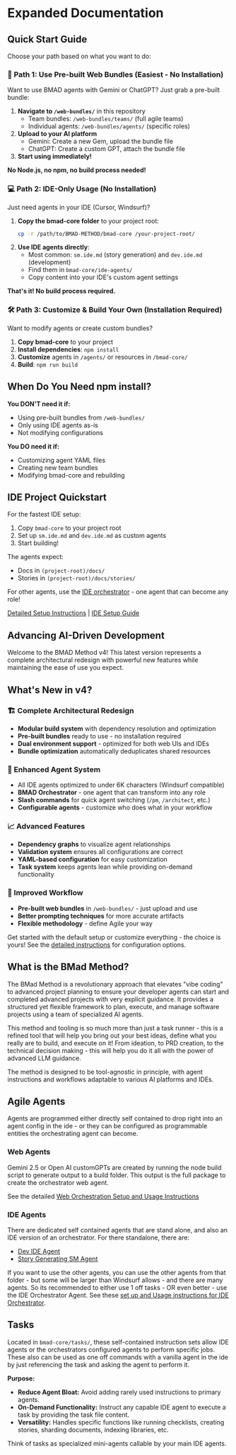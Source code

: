 # Expanded Documentation

## Quick Start Guide

Choose your path based on what you want to do:

### 🚀 Path 1: Use Pre-built Web Bundles (Easiest - No Installation)

Want to use BMAD agents with Gemini or ChatGPT? Just grab a pre-built bundle:

1. **Navigate to `/web-bundles/`** in this repository
   - Team bundles: `/web-bundles/teams/` (full agile teams)
   - Individual agents: `/web-bundles/agents/` (specific roles)
2. **Upload to your AI platform**
   - Gemini: Create a new Gem, upload the bundle file
   - ChatGPT: Create a custom GPT, attach the bundle file
3. **Start using immediately!**

**No Node.js, no npm, no build process needed!**

### 💻 Path 2: IDE-Only Usage (No Installation)

Just need agents in your IDE (Cursor, Windsurf)?

1. **Copy the bmad-core folder** to your project root:
   ```bash
   cp -r /path/to/BMAD-METHOD/bmad-core /your-project-root/
   ```
2. **Use IDE agents directly**:
   - Most common: `sm.ide.md` (story generation) and `dev.ide.md` (development)
   - Find them in `bmad-core/ide-agents/`
   - Copy content into your IDE's custom agent settings

**That's it! No build process required.**

### 🛠️ Path 3: Customize & Build Your Own (Installation Required)

Want to modify agents or create custom bundles?

1. **Copy bmad-core** to your project
2. **Install dependencies**: `npm install`
3. **Customize** agents in `/agents/` or resources in `/bmad-core/`
4. **Build**: `npm run build`

## When Do You Need npm install?

**You DON'T need it if:**
- Using pre-built bundles from `/web-bundles/`
- Only using IDE agents as-is
- Not modifying configurations

**You DO need it if:**
- Customizing agent YAML files
- Creating new team bundles
- Modifying bmad-core and rebuilding

## IDE Project Quickstart

For the fastest IDE setup:

1. Copy `bmad-core` to your project root
2. Set up `sm.ide.md` and `dev.ide.md` as custom agents
3. Start building!

The agents expect:
- Docs in `(project-root)/docs/`
- Stories in `(project-root)/docs/stories/`

For other agents, use the [IDE orchestrator](../bmad-core/utils/agent-switcher.ide.md) - one agent that can become any role!

[Detailed Setup Instructions](./instruction.md) | [IDE Setup Guide](./ide-setup.md)

## Advancing AI-Driven Development

Welcome to the BMAD Method v4! This latest version represents a complete architectural redesign with powerful new features while maintaining the ease of use you expect.

## What's New in v4?

### 🏗️ Complete Architectural Redesign
- **Modular build system** with dependency resolution and optimization
- **Pre-built bundles** ready to use - no installation required
- **Dual environment support** - optimized for both web UIs and IDEs
- **Bundle optimization** automatically deduplicates shared resources

### 🤖 Enhanced Agent System
- All IDE agents optimized to under 6K characters (Windsurf compatible)
- **BMAD Orchestrator** - one agent that can transform into any role
- **Slash commands** for quick agent switching (`/pm`, `/architect`, etc.)
- **Configurable agents** - customize who does what in your workflow

### 📈 Advanced Features
- **Dependency graphs** to visualize agent relationships
- **Validation system** ensures all configurations are correct
- **YAML-based configuration** for easy customization
- **Task system** keeps agents lean while providing on-demand functionality

### 🚀 Improved Workflow
- **Pre-built web bundles** in `/web-bundles/` - just upload and use
- **Better prompting techniques** for more accurate artifacts
- **Flexible methodology** - define Agile your way

Get started with the default setup or customize everything - the choice is yours! See the [detailed instructions](./instruction.md) for configuration options.

## What is the BMad Method?

The BMad Method is a revolutionary approach that elevates "vibe coding" to advanced project planning to ensure your developer agents can start and completed advanced projects with very explicit guidance. It provides a structured yet flexible framework to plan, execute, and manage software projects using a team of specialized AI agents.

This method and tooling is so much more than just a task runner - this is a refined tool that will help you bring out your best ideas, define what you really are to build, and execute on it! From ideation, to PRD creation, to the technical decision making - this will help you do it all with the power of advanced LLM guidance.

The method is designed to be tool-agnostic in principle, with agent instructions and workflows adaptable to various AI platforms and IDEs.

## Agile Agents

Agents are programmed either directly self contained to drop right into an agent config in the ide - or they can be configured as programmable entities the orchestrating agent can become.

### Web Agents

Gemini 2.5 or Open AI customGPTs are created by running the node build script to generate output to a build folder. This output is the full package to create the orchestrator web agent.

See the detailed [Web Orchestration Setup and Usage Instructions](./instruction.md#setting-up-web-agent-orchestrator)

### IDE Agents

There are dedicated self contained agents that are stand alone, and also an IDE version of an orchestrator. For there standalone, there are:

- [Dev IDE Agent](../bmad-core/personas/dev.ide.md)
- [Story Generating SM Agent](../bmad-core/personas/sm.ide.md)

If you want to use the other agents, you can use the other agents from that folder - but some will be larger than Windsurf allows - and there are many agents. So its recommended to either use 1 off tasks - OR even better - use the IDE Orchestrator Agent. See these [set up and Usage instructions for IDE Orchestrator](./instruction.md#ide-agent-setup-and-usage).

## Tasks

Located in `bmad-core/tasks/`, these self-contained instruction sets allow IDE agents or the orchestrators configured agents to perform specific jobs. These also can be used as one off commands with a vanilla agent in the ide by just referencing the task and asking the agent to perform it.

**Purpose:**

- **Reduce Agent Bloat:** Avoid adding rarely used instructions to primary agents.
- **On-Demand Functionality:** Instruct any capable IDE agent to execute a task by providing the task file content.
- **Versatility:** Handles specific functions like running checklists, creating stories, sharding documents, indexing libraries, etc.

Think of tasks as specialized mini-agents callable by your main IDE agents.
